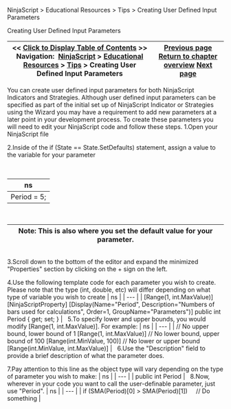 ﻿
NinjaScript \> Educational Resources \> Tips \> Creating User Defined Input Parameters

Creating User Defined Input Parameters

| \<\< [Click to Display Table of Contents](creating_user_defined_input_pa.md) \>\> **Navigation:**     [NinjaScript](ninjascript.md) \> [Educational Resources](educational_resources.md) \> [Tips](tips.md) \> Creating User Defined Input Parameters | [Previous page](checking_for_null_references.md) [Return to chapter overview](tips.md) [Next page](debugging_your_ninjascript_cod.md) |
| --- | --- |
You can create user defined input parameters for both NinjaScript Indicators and Strategies. Although user defined input parameters can be specified as part of the initial set up of NinjaScript Indicator or Strategies using the Wizard you may have a requirement to add new parameters at a later point in your development process. To create these parameters you will need to edit your NinjaScript code and follow these steps.
1\.Open your NinjaScript file

2\.Inside of the if (State \=\= State.SetDefaults) statement, assign a value to the variable for your parameter

 

| ns |
| --- |
| Period \= 5; |
 

| Note: This is also where you set the default value for your parameter. |
| --- |
## 
3\.Scroll down to the bottom of the editor and expand the minimized "Properties" section by clicking on the \+ sign on the left.

4\.Use the following template code for each parameter you wish to create. Please note that the type (int, double, etc) will differ depending on what type of variable you wish to create
| ns |
| --- |
| \[Range(1, int.MaxValue)] \[NinjaScriptProperty] \[Display(Name\="Period", Description\="Numbers of bars used for calculations", Order\=1, GroupName\="Parameters")] public int Period { get; set; } |
 
5\.To specify lower and upper bounds, you would modify \[Range(1, int.MaxValue)]. For example:
| ns |
| --- |
| // No upper bound, lower bound of 1 \[Range(1, int.MaxValue)] // No lower bound, upper bound of 100 \[Range(int.MinValue, 100)] // No lower or upper bound \[Range(int.MinValue, int.MaxValue)] |
 
6\.Use the "Description" field to provide a brief description of what the parameter does.

7\.Pay attention to this line as the object type will vary depending on the type of parameter you wish to make:
| ns |
| --- |
| public int Period |
 
8\.Now, wherever in your code you want to call the user\-definable parameter, just use "Period".
| ns |
| --- |
| if (SMA(Period)\[0] \> SMA(Period)\[1])      // Do something |
